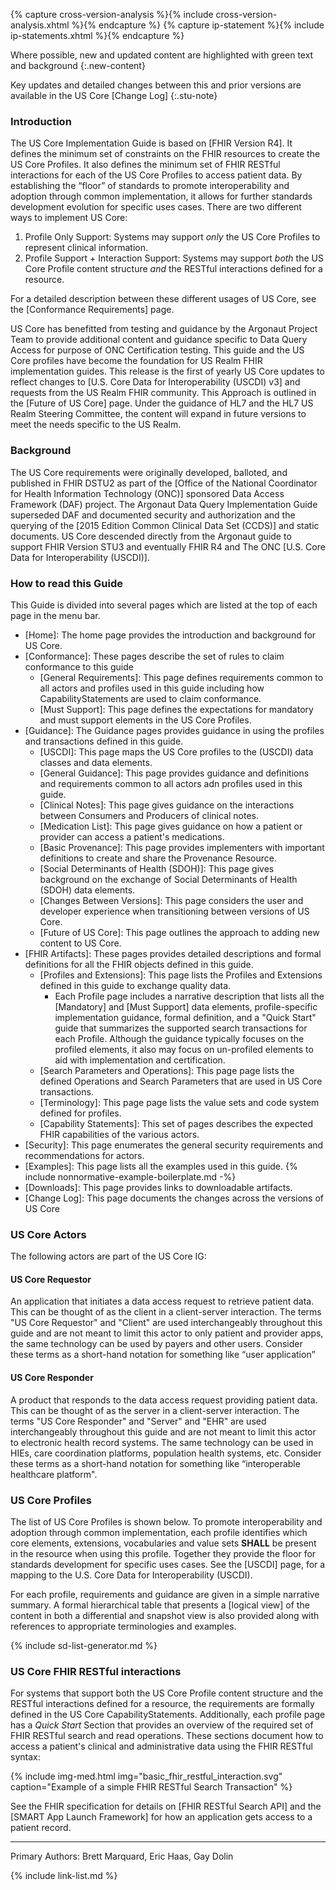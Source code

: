 {% capture cross-version-analysis %}{% include cross-version-analysis.xhtml %}{% endcapture %}
{% capture ip-statement %}{% include ip-statements.xhtml %}{% endcapture %}

Where possible, new and updated content are highlighted with green text and background
{:.new-content}

Key updates and detailed changes between this and prior versions are available in the US Core [Change Log]
{:.stu-note}

### Introduction

The US Core Implementation Guide is based on [FHIR Version R4]. It defines the minimum set of constraints on the FHIR resources to create the US Core Profiles. It also defines the minimum set of FHIR RESTful interactions for each of the US Core Profiles to access patient data. By establishing the “floor” of standards to promote interoperability and adoption through common implementation, it allows for further standards development evolution for specific uses cases. There are two different ways to implement US Core:
1. Profile Only Support: Systems may support *only* the US Core Profiles to represent clinical information.
2. Profile Support + Interaction Support: Systems may support *both* the US Core Profile content structure *and* the RESTful interactions defined for a resource.

For a detailed description between these different usages of US Core, see the [Conformance Requirements] page.

US Core has benefitted from testing and guidance by the Argonaut Project Team to provide additional content and guidance specific to Data Query Access for purpose of ONC Certification testing.  This guide and the US Core profiles have become the foundation for US Realm FHIR implementation guides.  This release is the first of yearly US Core updates to reflect changes to [U.S. Core Data for Interoperability (USCDI) v3] and requests from the US Realm FHIR community.  This Approach is outlined in the [Future of US Core] page.  Under the guidance of HL7 and the HL7 US Realm Steering Committee, the content will expand in future versions to meet the needs specific to the US Realm.

### Background

The US Core requirements were originally developed, balloted, and published in FHIR DSTU2 as part of the [Office of the National Coordinator for Health Information Technology (ONC)] sponsored Data Access Framework (DAF) project. The Argonaut Data Query Implementation Guide superseded DAF and documented security and authorization and the querying of the [2015 Edition Common Clinical Data Set (CCDS)] and static documents.  US Core descended directly from the Argonaut guide to support FHIR Version STU3 and eventually FHIR R4 and The ONC [U.S. Core Data for Interoperability (USCDI)].

### How to read this Guide

This Guide is divided into several pages which are listed at the top of each page in the menu bar.

- [Home]\: The home page provides the introduction and background for US Core.
- [Conformance]\: These pages describe the set of rules to claim conformance to this guide
  - [General Requirements]\: This page defines requirements common to all actors and profiles used in this guide including  how CapabilityStatements are used to claim conformance.
  - [Must Support]\: This page defines the expectations for mandatory and must support elements in the US Core Profiles.
- [Guidance]\: The Guidance pages provides guidance in using the profiles and transactions defined in this guide.
  - [USCDI]\: This page maps the US Core profiles to the (USCDI) data classes and data elements.
  - [General Guidance]\: This page provides guidance and definitions and requirements common to all actors adn profiles used in this guide.
  - [Clinical Notes]\: This page gives guidance on the interactions between Consumers and Producers of clinical notes.
  - [Medication List]\: This page gives guidance on how a patient or provider can access a patient's medications.
  - [Basic Provenance]\: This page provides implementers with important definitions to create and share the Provenance Resource.
  - [Social Determinants of Health (SDOH)]\: This page gives background on the exchange of Social Determinants of Health (SDOH) data elements.
  - [Changes Between Versions]\: This page considers the user and developer experience when transitioning between versions of US Core.
  - [Future of US Core]\: This page outlines the approach to adding new content to US Core.
- [FHIR Artifacts]\: These pages provides detailed descriptions and formal definitions for all the FHIR objects defined in this guide.
  - [Profiles and Extensions]\: This page lists the Profiles and Extensions defined in this guide to exchange quality data.
    - <span class="bg-success" markdown="1">Each Profile page includes a narrative description that lists all the [Mandatory] and [Must Support] data elements, profile-specific implementation guidance, formal definition, and a "Quick Start" guide that summarizes the supported search transactions for each Profile. Although the guidance typically focuses on the profiled elements, it also may focus on un-profiled elements to aid with implementation and certification.</span><!-- new-content -->
  - [Search Parameters and Operations]\: This page page lists the  defined Operations and Search Parameters that are used in US Core transactions.
  - [Terminology]\: This page page lists the value sets and code system defined for  profiles.
  - [Capability Statements]\: This set of pages describes the expected FHIR capabilities of the various  actors.
- [Security]\: This page enumerates the general security requirements and recommendations for  actors.
- [Examples]\: This page lists all the examples used in this guide. {% include nonnormative-example-boilerplate.md -%}
- [Downloads]\: This page provides links to downloadable artifacts.
- [Change Log]\: This page documents the changes across the versions of US Core

### US Core Actors

The following actors are part of the US Core IG:

#### US Core Requestor
An application that initiates a data access request to retrieve patient data. This can be thought of as the client in a client-server interaction. The terms "US Core Requestor" and "Client" are used interchangeably throughout this guide and are not meant to limit this actor to only patient and provider apps, the same technology can be used by payers and other users. Consider these terms as a short-hand notation for something like “user application”

#### US Core Responder
A product that responds to the data access request providing patient data. This can be thought of as the server in a client-server interaction. The terms "US Core Responder" and "Server" and "EHR" are used interchangeably throughout this guide and are not meant to limit this actor to electronic health record systems.  The same technology can be used in HIEs, care coordination platforms, population health systems, etc. Consider these terms as a short-hand notation for something like “interoperable healthcare platform".

### US Core Profiles

The list of US Core Profiles is shown below.  To promote interoperability and adoption through common implementation, each profile identifies which core elements, extensions, vocabularies and value sets **SHALL** be present in the resource when using this profile.  Together they provide the floor for standards development for specific uses cases. See the [USCDI] page, for a mapping to the U.S. Core Data for Interoperability (USCDI).

For each profile, requirements and guidance are given in a simple narrative summary. A formal hierarchical table that presents a [logical view] of the content in both a differential and snapshot view is also provided along with references to appropriate terminologies and examples.

<!-- ================================================ -->
<!--  use this line to include an autogenerated list of all profiles
 remove it if you would like to hand generate it -->

{% include sd-list-generator.md %}

<!-- ================================================ -->

### US Core FHIR RESTful interactions

For systems that support both the US Core Profile content structure and the RESTful interactions defined for a resource, the requirements are formally defined in the US Core CapabilityStatements. Additionally, each profile page has a *Quick Start* Section that provides an overview of the required set of FHIR RESTful search and read operations. These sections document how to access a patient's clinical and administrative data using the FHIR RESTful syntax:

{% include img-med.html img="basic_fhir_restful_interaction.svg" caption="Example of a simple FHIR RESTful Search Transaction" %}

See the FHIR specification for details on [FHIR RESTful Search API] and the [SMART App Launch Framework] for how an application gets access to a patient record.

---

Primary Authors: Brett Marquard, Eric Haas, Gay Dolin

{% include link-list.md %}